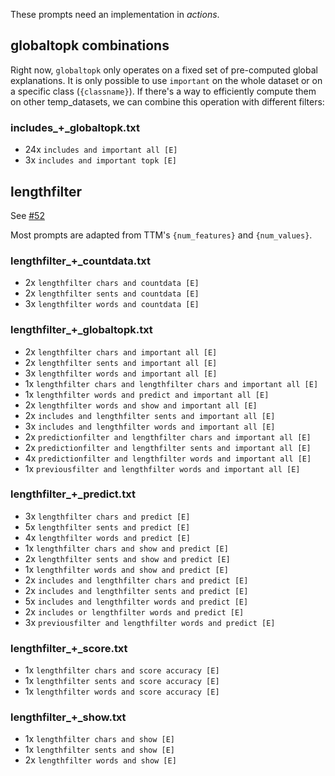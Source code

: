 These prompts need an implementation in *actions*.

## globaltopk combinations
Right now, `globaltopk` only operates on a fixed set of pre-computed global explanations. It is only possible to use `important` on the whole dataset or on a specific class (`{classname}`).
If there's a way to efficiently compute them on other temp_datasets, we can combine this operation with different filters:

### includes_+_globaltopk.txt
* 24x `includes and important all [E]`
* 3x `includes and important topk [E]`


## lengthfilter
See [#52](https://github.com/nfelnlp/InterroLang/issues/52)

Most prompts are adapted from TTM's `{num_features}` and `{num_values}`.

### lengthfilter_+_countdata.txt
* 2x `lengthfilter chars and countdata [E]`
* 2x `lengthfilter sents and countdata [E]`
* 3x `lengthfilter words and countdata [E]`

### lengthfilter_+_globaltopk.txt
* 2x `lengthfilter chars and important all [E]`
* 2x `lengthfilter sents and important all [E]`
* 3x `lengthfilter words and important all [E]`
* 1x `lengthfilter chars and lengthfilter chars and important all [E]`
* 1x `lengthfilter words and predict and important all [E]`
* 2x `lengthfilter words and show and important all [E]`
* 2x `includes and lengthfilter sents and important all [E]`
* 3x `includes and lengthfilter words and important all [E]`
* 2x `predictionfilter and lengthfilter chars and important all [E]`
* 2x `predictionfilter and lengthfilter sents and important all [E]`
* 4x `predictionfilter and lengthfilter words and important all [E]`
* 1x `previousfilter and lengthfilter words and important all [E]`

### lengthfilter_+_predict.txt
* 3x `lengthfilter chars and predict [E]`
* 5x `lengthfilter sents and predict [E]`
* 4x `lengthfilter words and predict [E]`
* 1x `lengthfilter chars and show and predict [E]`
* 2x `lengthfilter sents and show and predict [E]`
* 1x `lengthfilter words and show and predict [E]`
* 2x `includes and lengthfilter chars and predict [E]`
* 2x `includes and lengthfilter sents and predict [E]`
* 5x `includes and lengthfilter words and predict [E]`
* 2x `includes or lengthfilter words and predict [E]`
* 3x `previousfilter and lengthfilter words and predict [E]`

### lengthfilter_+_score.txt
* 1x `lengthfilter chars and score accuracy [E]`
* 1x `lengthfilter sents and score accuracy [E]`
* 1x `lengthfilter words and score accuracy [E]`

### lengthfilter_+_show.txt
* 1x `lengthfilter chars and show [E]`
* 1x `lengthfilter sents and show [E]`
* 2x `lengthfilter words and show [E]`
